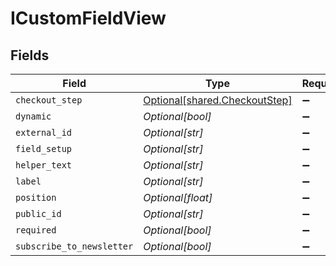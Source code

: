 # ICustomFieldView


## Fields

| Field                                                                | Type                                                                 | Required                                                             | Description                                                          |
| -------------------------------------------------------------------- | -------------------------------------------------------------------- | -------------------------------------------------------------------- | -------------------------------------------------------------------- |
| `checkout_step`                                                      | [Optional[shared.CheckoutStep]](../../models/shared/checkoutstep.md) | :heavy_minus_sign:                                                   | N/A                                                                  |
| `dynamic`                                                            | *Optional[bool]*                                                     | :heavy_minus_sign:                                                   | N/A                                                                  |
| `external_id`                                                        | *Optional[str]*                                                      | :heavy_minus_sign:                                                   | N/A                                                                  |
| `field_setup`                                                        | *Optional[str]*                                                      | :heavy_minus_sign:                                                   | N/A                                                                  |
| `helper_text`                                                        | *Optional[str]*                                                      | :heavy_minus_sign:                                                   | N/A                                                                  |
| `label`                                                              | *Optional[str]*                                                      | :heavy_minus_sign:                                                   | N/A                                                                  |
| `position`                                                           | *Optional[float]*                                                    | :heavy_minus_sign:                                                   | N/A                                                                  |
| `public_id`                                                          | *Optional[str]*                                                      | :heavy_minus_sign:                                                   | N/A                                                                  |
| `required`                                                           | *Optional[bool]*                                                     | :heavy_minus_sign:                                                   | N/A                                                                  |
| `subscribe_to_newsletter`                                            | *Optional[bool]*                                                     | :heavy_minus_sign:                                                   | N/A                                                                  |